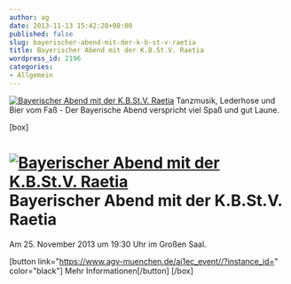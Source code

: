 ```yaml
---
author: ag
date: 2013-11-13 15:42:28+00:00
published: false
slug: bayerischer-abend-mit-der-k-b-st-v-raetia
title: Bayerischer Abend mit der K.B.St.V. Raetia
wordpress_id: 2196
categories:
- Allgemein
---
```


[![Bayerischer Abend mit der K.B.St.V. Raetia](https://www.agv-muenchen.de/wp-content/uploads/2013/11/byrischer-abend_fb.jpg)](https://www.agv-muenchen.de/ai1ec_event//?instance_id=)
Tanzmusik, Lederhose und Bier vom Faß - Der Bayerische Abend verspricht viel Spaß und gut Laune.

[box]

# [![Bayerischer Abend mit der K.B.St.V. Raetia](https://www.agv-muenchen.de/wp-content/uploads/2013/11/byrischer-abend_fb.jpg)](https://www.agv-muenchen.de/ai1ec_event//?instance_id=)Bayerischer Abend mit der K.B.St.V. Raetia

Am 25. November 2013 um 19:30 Uhr im Großen Saal.

[button link="https://www.agv-muenchen.de/ai1ec_event//?instance_id=" color="black"] Mehr Informationen[/button]
[/box]
